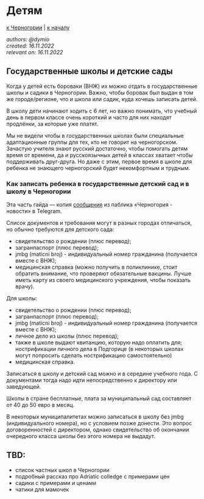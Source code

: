 Детям
=====

[к Черногории](./README.md) | [к началу](/README.md)

_authors: @dymio
<br/>created: 16.11.2022
<br/>relevant on: 16.11.2022_

## Государственные школы и детские сады

Когда у детей есть бороваки (ВНЖ) их можно отдать в государственные школы и садики в Черногории. Важно, чтобы боровак был выдан в том же городе/регионе, что и школа или садик, куда хочешь записать детей.

В школу дети начинают ходить с 6 лет, но важно понимать, что учебный день в первом классе очень короткий и часто для них находят продлёнки, за которые уже платят.

Мы не видели чтобы в государственных школах были специальные адаптационные группы для тех, кто не говорит на черногорском. Зачастую учителя знают русский достаточно, чтобы помогать детям время от времени, да и русскоязычных детей в классах хватает чтобы поддерживать друг-друга. Но даже с этим, первое время в школе для ребенка не знающего черногорский будет некомфортным и трудным.

### Как записать ребенка в государственные детский сад и в школу в Черногории

Эта часть гайда — копия [сообщения](https://t.me/VillaEdelweissMontenegro/6236) из паблика «Черногория - новости» в Telegram.

Список документов и требования могут в разных городах отличаться, но обычно требуются для детского сада:

- свидетельство о рождении (плюс перевод);
- загранпаспорт (плюс перевод);
- jmbg (maticni broj) - индивидуальный номер гражданина (получается вместе с ВНЖ);
- медицинская справка (можно получить в поликлинике, стоит обратить внимание, что проверяют обязательные вакцины. Лучше иметь карту из своего медицинского учреждения, чтобы показать врачу).

Для школы:

- свидетельство о рождении (плюс перевод);
- загранпаспорт (плюс перевод);
- jmbg (maticni broj) - индивидуальный номер гражданина (получается вместе с ВНЖ);
- личное дело из школы (плюс перевод);
- также в школе выдают квитанцию, которую надо оплатить для;
нострификации личного дела в Подгорице (в некоторых школах могут попросить сделать нострификацию самостоятельно)
- медицинская справка.

Записаться в школу и детский сад можно и в середине учебного года. С документами тогда надо идти непосредственно к директору или заведующей.

Школы в стране бесплатные, плата за муниципальный сад составляет от 40 до 50 евро в месяц.

В некоторых муниципалитетах можно записаться в школу без jmbg (индивидуального номера), но с условием позже донести. Это вопрос договоренностей с директором, однако свидетельство об окончании очередного класса школы без этого номера не выдадут.

## TBD:

- список частных школ в Черногории
- подробный рассказ про Adriatic colledge с примерами цен
- садики с примерами и ценами
- чатики для мамочек
